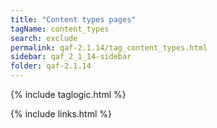 ```yaml
---
title: "Content types pages"
tagName: content_types
search: exclude
permalink: qaf-2.1.14/tag_content_types.html
sidebar: qaf_2_1_14-sidebar
folder: qaf-2.1.14
---
```

{% include taglogic.html %}

{% include links.html %}
